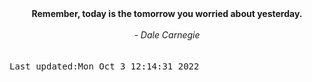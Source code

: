
<div align="center"><b><span>Remember, today is the tomorrow you worried about yesterday.</span></b><br><br><i> - Dale Carnegie</i></div>
<br><br><kbd>Last updated:Mon Oct  3 12:14:31 2022</kbd>
